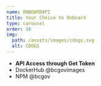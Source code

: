```yaml
---
name: ONBOARDAPI
title: Your Choice to Onboard
type: carousel
order: 10
img:
  path: /assets/images/cdogs.svg
  alt: CDOGS
---
```

- **API Access through Get Token**
- DockerHub @bcgovimages
- NPM @bcgov
